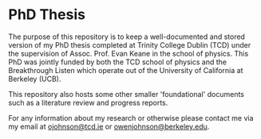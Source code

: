 # PhD Thesis 

The purpose of this repository is to keep a well-documented and stored version of my PhD thesis completed at Trinity College Dublin (TCD) under the supervision of Assoc. Prof. Evan Keane in the school of physics. This PhD was jointly funded by both the TCD school of physics and the Breakthrough Listen which operate out of the University of California at Berkeley (UCB).

This repository also hosts some other smaller 'foundational' documents such as a literature review and progress reports. 

For any information about my research or otherwise please contact me via my email at ojohnson@tcd.ie or owenjohnson@berkeley.edu.